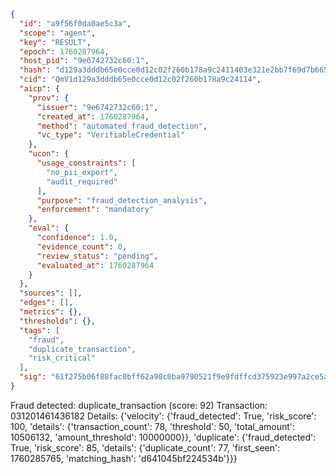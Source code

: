```json
{
  "id": "a9f56f0da0ae5c3a",
  "scope": "agent",
  "key": "RESULT",
  "epoch": 1760287964,
  "host_pid": "9e6742732c60:1",
  "hash": "d129a3dddb65e0cce0d12c02f260b178a9c2411403e321e2bb7f69d7b6651c7e",
  "cid": "QmV1d129a3dddb65e0cce0d12c02f260b178a9c24114",
  "aicp": {
    "prov": {
      "issuer": "9e6742732c60:1",
      "created_at": 1760287964,
      "method": "automated_fraud_detection",
      "vc_type": "VerifiableCredential"
    },
    "ucon": {
      "usage_constraints": [
        "no_pii_export",
        "audit_required"
      ],
      "purpose": "fraud_detection_analysis",
      "enforcement": "mandatory"
    },
    "eval": {
      "confidence": 1.0,
      "evidence_count": 0,
      "review_status": "pending",
      "evaluated_at": 1760287964
    }
  },
  "sources": [],
  "edges": [],
  "metrics": {},
  "thresholds": {},
  "tags": [
    "fraud",
    "duplicate_transaction",
    "risk_critical"
  ],
  "sig": "61f275b06f88fac0bff62a90c0ba9790521f9e9fdffcd375923e997a2ce5ad00"
}
```

Fraud detected: duplicate_transaction (score: 92)
Transaction: 031201461436182
Details: {'velocity': {'fraud_detected': True, 'risk_score': 100, 'details': {'transaction_count': 78, 'threshold': 50, 'total_amount': 10506132, 'amount_threshold': 10000000}}, 'duplicate': {'fraud_detected': True, 'risk_score': 85, 'details': {'duplicate_count': 77, 'first_seen': 1760285765, 'matching_hash': 'd641045bf224534b'}}}